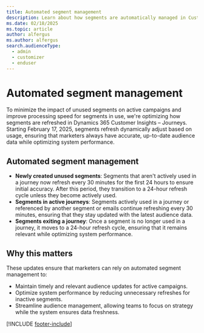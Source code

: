 ```yaml
---
title: Automated segment management
description: Learn about how segments are automatically managed in Customer Insights - Journeys.
ms.date: 02/18/2025
ms.topic: article
author: alfergus
ms.author: alfergus
search.audienceType: 
  - admin
  - customizer
  - enduser
---
```


# Automated segment management

To minimize the impact of unused segments on active campaigns and improve processing speed for segments in use, we're optimizing how segments are refreshed in Dynamics 365 Customer Insights – Journeys. Starting February 17, 2025, segments refresh dynamically adjust based on usage, ensuring that marketers always have accurate, up-to-date audience data while optimizing system performance.

## Automated segment management

- **Newly created unused segments**: Segments that aren't actively used in a journey now refresh every 30 minutes for the first 24 hours to ensure initial accuracy. After this period, they transition to a 24-hour refresh cycle unless they become actively used.
- **Segments in active journeys**: Segments actively used in a journey or referenced by another segment or emails continue refreshing every 30 minutes, ensuring that they stay updated with the latest audience data.
- **Segments exiting a journey**: Once a segment is no longer used in a journey, it moves to a 24-hour refresh cycle, ensuring that it remains relevant while optimizing system performance.

## Why this matters

These updates ensure that marketers can rely on automated segment management to:
- Maintain timely and relevant audience updates for active campaigns.
- Optimize system performance by reducing unnecessary refreshes for inactive segments.
- Streamline audience management, allowing teams to focus on strategy while the system ensures data freshness.

[!INCLUDE [footer-include](./includes/footer-banner.md)]
